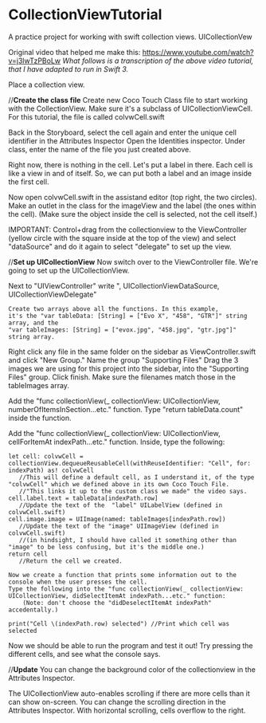 # CollectionViewTutorial
A practice project for working with swift collection views. UICollectionVew

Original video that helped me make this:
https://www.youtube.com/watch?v=j3lwTzPBoLw
*What follows is a transcription of the above video tutorial, that I have adapted to run in Swift 3.*



Place a collection view.

//**Create the class file**
Create new Coco Touch Class file to start working with the CollectionView. 
Make sure it's a subclass of UICollectionViewCell. For this tutorial, the file is called colvwCell.swift

Back in the Storyboard, select the cell again and enter the unique cell identifier in the Attributes Inspector
Open the Identities inspector. 
Under class, enter the name of the file you just created above.

Right now, there is nothing in the cell. Let's put a label in there.
Each cell is like a view in and of itself. So, we can put both a label and an image inside the first cell. 

Now open colvwCell.swift in the assistand editor (top right, the two circles). 
Make an outlet in the class for the imageView and the label (the ones within the cell).
(Make sure the object inside the cell is selected, not the cell itself.)

IMPORTANT:
Control+drag from the collectionview to the ViewController (yellow circle with the square inside at the top of the view) 
and select "dataSource" and do it again to select "delegate" to set up the view. 

//**Set up UICollectionView**
Now switch over to the ViewController file. We're going to set up the UICollectionView.

Next to "UIViewController" write ", UICollectionViewDataSource, UICollectionViewDelegate"

```
Create two arrays above all the functions. In this example, 
it's the "var tableData: [String] = ["Evo X", "458", "GTR"]" string array, and the 
"var tableImages: [String] = ["evox.jpg", "458.jpg", "gtr.jpg"]" string array.
```

Right click any file in the same folder on the sidebar as ViewController.swift and click "New Group." 
Name the group "Supporting Files"
Drag the 3 images we are using for this project into the sidebar, into the "Supporting Files" group.
Click finish.
Make sure the filenames match those in the tableImages array.

Add the "func collectionView(_ collectionView: UICollectionView, numberOfItemsInSection...etc." function.
Type "return tableData.count" inside the function.

Add the "func collectionView(_ collectionView: UICollectionView, cellForItemAt indexPath...etc." function.
Inside, type the following:

```
let cell: colvwCell = collectionView.dequeueReusableCell(withReuseIdentifier: "Cell", for: indexPath) as! colvwCell
   //This will define a default cell, as I understand it, of the type "colvwCell" which we defined above in its own Coco Touch File.
   //"This links it up to the custom class we made" the video says.
cell.label.text = tableData[indexPath.row] 
   //Update the text of the  "label" UILabelView (defined in colvwCell.swift)
cell.image.image = UIImage(named: tableImages[indexPath.row]) 
   //Update the text of the "image" UIImageView (defined in colvwCell.swift) 
   //(in hindsight, I should have called it something other than "image" to be less confusing, but it's the middle one.)
return cell
   //Return the cell we created.
```

```
Now we create a function that prints some information out to the console when the user presses the cell. 
Type the following into the "func collectionView(_ collectionView: UICollectionView, didSelectItemAt indexPath...etc." function:
    (Note: don't choose the "didDeselectItemAt indexPath" accedentally.)

print("Cell \(indexPath.row) selected") //Print which cell was selected
```

Now we should be able to run the program and test it out! Try pressing the different cells, and see what the console says.

//**Update**
You can change the background color of the collectionview in the Attributes Inspector.

The UICollectionView auto-enables scrolling if there are more cells than it can show on-screen. You can change the scrolling direction in the Attributes Inspector. With horizontal scrolling, cells overflow to the right. 




